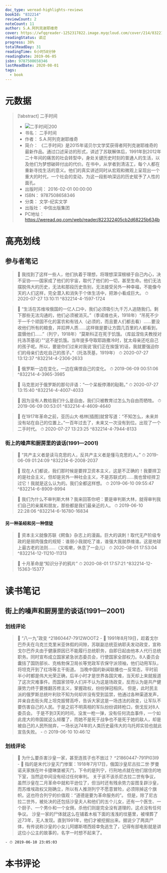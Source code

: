 ```yaml
---
doc_type: weread-highlights-reviews
bookId: "832214"
reviewCount: 2
noteCount: 11
author: S.A.阿列克谢耶维奇
cover: https://wfqqreader-1252317822.image.myqcloud.com/cover/214/832214/t7_832214.jpg
readingStatus: 读过
progress: 38%
totalReadDay: 31
readingTime: 6小时58分钟
readingDate: 2019-06-05
isbn: 9787508658346
lastReadDate: 2020-08-01
tags:
  - book
---
```

# 元数据
> [!abstract] 二手时间
> - ![ 二手时间|200](https://wfqqreader-1252317822.image.myqcloud.com/cover/214/832214/t7_832214.jpg)
> - 书名： 二手时间
> - 作者： S.A.阿列克谢耶维奇
> - 简介： 《二手时间》是2015年诺贝尔文学奖获得者阿列克谢耶维奇的最新作品。通过口述采访的形式，讲述了苏联解体后，1991年到2012年二十年间的痛苦的社会转型中，身处关键历史时刻的普通人的生活，以及他们为梦想破碎付出的代价。在书中，从学者到清洁工，每个人都在重新寻找生活的意义。他们的真实讲述同时从宏观和微观上呈现出一个重大的时代，一个社会的变动，为这一段影响深远的历史赋予了人性的面孔。
> - 出版时间： 2016-02-01 00:00:00
> - ISBN： 9787508658346
> - 分类： 文学-纪实文学
> - 出版社： 中信出版集团
> - PC地址：https://weread.qq.com/web/reader/822322405cb2d68225b634b

# 高亮划线

## 参与者笔记

> 📌 我找到了这样一些人，他们执着于理想，将理想深深根植于自己内心，决不妥协——国家成了他们的宇宙，取代了他们的一切，甚至生命。他们无法摆脱伟大的历史，无法和那段历史告别，无法接受另外一种幸福，不能像今天的人们这样，完全潜入和消失于个体生活中，把渺小看成巨大。 
> ⏱ 2020-07-27 13:10:11 ^832214-4-1597-1724

> 📌 “生活在苏维埃俄国的一亿人口中，我们必须吸引九千万人追随我们。剩下那些无法沟通的，他们必须被消灭。”（季诺维也夫，1918年）“吊死不少于一千个顽固不化的富农和有钱人（必须的，而且要人们都去看）……要没收他们所有的粮食，并扣押人质……这样做是要让方圆几百里的人都看到，震慑他们……”（列宁，1918年）“莫斯科正在死于饥饿。（库兹涅佐夫教授对托洛茨基说）”“这不是饥饿。当年提多夺取耶路撒冷时，犹太母亲还吃自己的孩子呢。所以，要是你们过来对我说‘我们正在挨饿’的话，我就要强迫你们的母亲们去吃自己的孩子。”（托洛茨基，1919年） 
> ⏱ 2020-07-27 13:12:37 ^832214-4-2306-2633

> 📌 俄罗斯一边在变化，一边在痛恨自己的变化。 
> ⏱ 2019-06-09 00:51:06 ^832214-4-3965-3985

> 📌 马克思对于俄罗斯的那句评语：“一个呆板停滞的鞑靼。” 
> ⏱ 2020-07-27 13:15:40 ^832214-4-4007-4033

> 📌 因为没有人教给我们什么是自由，我们只被教育过怎么为自由而牺牲。 
> ⏱ 2019-06-09 00:53:01 ^832214-4-4609-4640

> 📌 在1917年革命之前，亚历山大·格林[插图]就曾写道：“不知怎么，未来并没有站在自己的位置上。”一百年过去了，未来又一次没有到位。出现了一个二手时代。 
> ⏱ 2020-07-27 13:23:25 ^832214-4-7944-8133

### 街上的噪声和厨房里的谈话(1991—2001)

> 📌 “共产主义者是读马克思的人，反共产主义者是懂马克思的人。” 
> ⏱ 2019-06-09 01:24:09 ^832214-6-2008-2037

> 📌 现在人们都说，我们那时候是要捍卫资本主义，这是不正确的！我要捍卫的是社会主义，但却是另外一种社会主义，不是苏联式的……我也曾经捍卫过它！我就是这么认为的。我们全都这样想。 
> ⏱ 2019-06-10 09:55:47 ^832214-6-8909-8994

> 📌 我们为什么不审判斯大林？我来回答你吧：要是审判斯大林，就得审判我们自己的亲属和朋友，那些都是我们最亲近的人。 
> ⏱ 2019-06-10 22:28:06 ^832214-6-16780-16834

#### 另一种圣经和另一种信徒

> 📌 资本主义就像苏联《鳄鱼》杂志上的漫画。巨大的讽刺！取代无产阶级专政的是弱肉强食的规矩：谁弱小我就吃了谁，谁强大我就恭维谁。这是地球上最古老的法则……（又咳嗽，休息了一会儿） 
> ⏱ 2020-08-01 17:53:04 ^832214-12-11210-11313

> 📌 十月革命是“知识分子的鸦片” 
> ⏱ 2020-08-01 17:57:21 ^832214-12-15363-15377

# 读书笔记

## 街上的噪声和厨房里的谈话(1991—2001)

### 划线评论
> 📌 “八一九”政变  ^21860447-7912WOOT2
    - 💭 1991年8月19日，趁着戈尔巴乔夫在乌克兰克里米亚休假的间隙，苏联副总统亚纳耶夫发动政变，宣称戈尔巴乔夫由于健康原因已不能履行总统职务，自即日起由他本人代行总统职务。同时宣布成立国家紧急状态委员会，行使国家全部权力。8人委员会囊括了国防部长、克格勃保卫局长等党政军农保守派领袖，他们动用军队，将坦克开到了红场等主干街道。
当晚中国的新闻联播也一反常态，平时前半小时都是伟大光荣正确，后半小时才是世界各国灾难，当天却上来就报道了这次灾难事件。而国家领导人们并不认为这是场政变，反而认为是共产健康势力终于要推翻苏修主义，掌握政权，纷纷弹冠相庆。
但是，此时民主派的俄罗斯总统叶利钦不知为何却并没有受到监禁，他通过各种渠道发声，并亲自去街头爬上坦克振臂高呼，告诉大家这是一场违法的政变，让军队不要伤害自己的人民。于是之前不明真相的军队纷纷调转枪口，倒戈反对8人委员会。
于是不到3天的时间，没发一枪一弹，没有任何流血事件，一个如此庞大的帝国就这么倾覆了，而她不是死于战争也不是死于她的敌人，却是被自己的人民所抛弃，一场长达74年的人类历史最伟大的乌托邦实验也就此宣告失败。
    - ⏱ 2019-06-10 10:46:12

### 划线评论
> 📌 为什么要杀害沙皇一家，甚至连孩子也不放过？  ^21860447-791Pl03I9
    - 💭 指的是末代沙皇灭门惨案：1918年7月17日，俄国沙皇尼古拉二世·罗曼诺夫家族在叶卡捷琳堡被灭门，下令的是列宁，行刑地点就在他们居住的地下室，当然这中间没有经过任何审判。
关于该不该杀尼古拉二世有争议，虽然沙皇在二月革命中就和平逊位了，但当时还有残余势力妄图复辟沙皇，而苏维埃政权又刚确立，所以有人推测列宁不愿意冒险，必须除掉这个旗帜。这也符合列宁的价值观：“道德是要为革命服务的”。
但是，除了尼古拉二世外，被处决的还包括沙皇夫人和他们的五个儿女，还有一个医生、一个厨子、一个男仆和一个女佣，杀他们则是完全没有道理的，这点没有任何争议。
沙皇一家的尸体就这么在铺着木板下面的浅浅的坟墓里，被埋葬了近73年，无人发现。直到1991年，他们才被挖掘出来。据说少了两具尸体，有传说称沙皇的小女儿阿娜斯塔西娅幸免逃生了，记得有部电影就是讲这位小公主的故事的，名字一时想不起来了。

    - ⏱ 2019-06-10 23:05:03
   
# 本书评论


